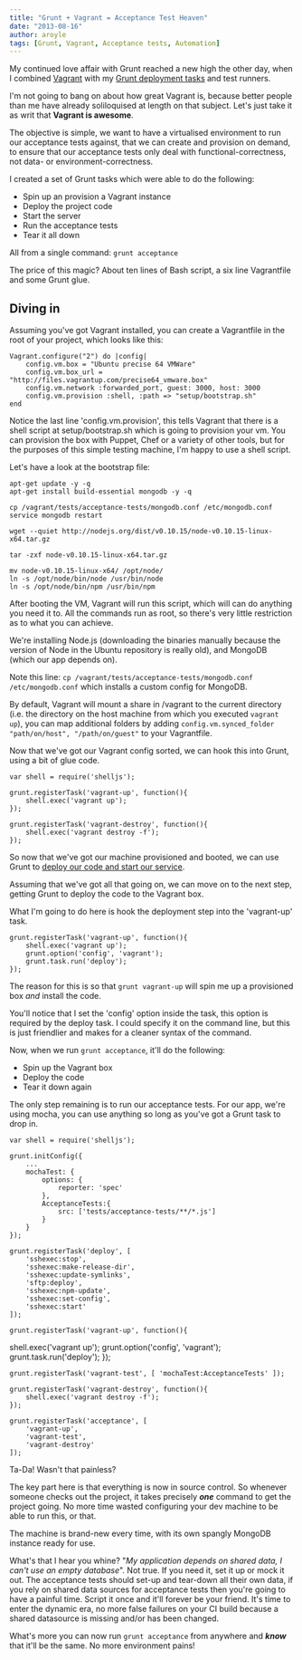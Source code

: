 ```yaml
---
title: "Grunt + Vagrant = Acceptance Test Heaven"
date: "2013-08-16"
author: aroyle
tags: [Grunt, Vagrant, Acceptance tests, Automation]
---
```


My continued love affair with Grunt reached a new high the other day, when I combined [Vagrant][2] with my [Grunt deployment tasks][1] and test runners.

I'm not going to bang on about how great Vagrant is, because better people than me have already soliloquised at length on that subject. Let's just take it as writ that **Vagrant is awesome**.

The objective is simple, we want to have a virtualised environment to run our acceptance tests against, that we can create and provision on demand, to ensure that our acceptance tests only deal with functional-correctness, not data- or environment-correctness.

I created a set of Grunt tasks which were able to do the following:

- Spin up an provision a Vagrant instance
- Deploy the project code
- Start the server
- Run the acceptance tests
- Tear it all down

All from a single command: `grunt acceptance`

The price of this magic? About ten lines of Bash script, a six line Vagrantfile and some Grunt glue.

## Diving in

Assuming you've got Vagrant installed, you can create a Vagrantfile in the root of your project, which looks like this:

    Vagrant.configure("2") do |config|
    	config.vm.box = "Ubuntu precise 64 VMWare"
    	config.vm.box_url = "http://files.vagrantup.com/precise64_vmware.box"
    	config.vm.network :forwarded_port, guest: 3000, host: 3000
    	config.vm.provision :shell, :path => "setup/bootstrap.sh"
    end

Notice the last line 'config.vm.provision', this tells Vagrant that there is a shell script at setup/bootstrap.sh which is going to provision your vm. You can provision the box with Puppet, Chef or a variety of other tools, but for the purposes of this simple testing machine, I'm happy to use a shell script.

Let's have a look at the bootstrap file:

    apt-get update -y -q
    apt-get install build-essential mongodb -y -q

    cp /vagrant/tests/acceptance-tests/mongodb.conf /etc/mongodb.conf
    service mongodb restart

    wget --quiet http://nodejs.org/dist/v0.10.15/node-v0.10.15-linux-x64.tar.gz

    tar -zxf node-v0.10.15-linux-x64.tar.gz

    mv node-v0.10.15-linux-x64/ /opt/node/
    ln -s /opt/node/bin/node /usr/bin/node
    ln -s /opt/node/bin/npm /usr/bin/npm

After booting the VM, Vagrant will run this script, which will can do anything you need it to. All the commands run as root, so there's very little restriction as to what you can achieve.

We're installing Node.js (downloading the binaries manually because the version of Node in the Ubuntu repository is really old), and MongoDB (which our app depends on).

Note this line: `cp /vagrant/tests/acceptance-tests/mongodb.conf /etc/mongodb.conf` which installs a custom config for MongoDB.

By default, Vagrant will mount a share in /vagrant to the current directory (i.e. the directory on the host machine from which you executed `vagrant up`), you can map additional folders by adding `config.vm.synced_folder "path/on/host", "/path/on/guest"` to your Vagrantfile.

Now that we've got our Vagrant config sorted, we can hook this into Grunt, using a bit of glue code.

    var shell = require('shelljs');

    grunt.registerTask('vagrant-up', function(){
    	shell.exec('vagrant up');
    });

    grunt.registerTask('vagrant-destroy', function(){
    	shell.exec('vagrant destroy -f');
    });

So now that we've got our machine provisioned and booted, we can use Grunt to [deploy our code and start our service][1].

Assuming that we've got all that going on, we can move on to the next step, getting Grunt to deploy the code to the Vagrant box.

What I'm going to do here is hook the deployment step into the 'vagrant-up' task.

    grunt.registerTask('vagrant-up', function(){
    	shell.exec('vagrant up');
    	grunt.option('config', 'vagrant');
    	grunt.task.run('deploy');
    });

The reason for this is so that `grunt vagrant-up` will spin me up a provisioned box _and_ install the code.

You'll notice that I set the 'config' option inside the task, this option is required by the deploy task. I could specify it on the command line, but this is just friendlier and makes for a cleaner syntax of the command.

Now, when we run `grunt acceptance`, it'll do the following:

- Spin up the Vagrant box
- Deploy the code
- Tear it down again

The only step remaining is to run our acceptance tests. For our app, we're using mocha, you can use anything so long as you've got a Grunt task to drop in.

    var shell = require('shelljs');

    grunt.initConfig({
    	...
    	mochaTest: {
        	options: {
            	reporter: 'spec'
        	},
        	AcceptanceTests:{
            	src: ['tests/acceptance-tests/**/*.js']
        	}
    	}
    });

    grunt.registerTask('deploy', [
    	'sshexec:stop',
    	'sshexec:make-release-dir',
    	'sshexec:update-symlinks',
    	'sftp:deploy',
    	'sshexec:npm-update',
    	'sshexec:set-config',
    	'sshexec:start'
    ]);

    grunt.registerTask('vagrant-up', function(){

shell.exec('vagrant up');
grunt.option('config', 'vagrant');
grunt.task.run('deploy');
});

    grunt.registerTask('vagrant-test', [ 'mochaTest:AcceptanceTests' ]);

    grunt.registerTask('vagrant-destroy', function(){
    	shell.exec('vagrant destroy -f');
    });

    grunt.registerTask('acceptance', [
    	'vagrant-up',
    	'vagrant-test',
    	'vagrant-destroy'
    ]);

Ta-Da! Wasn't that painless?

The key part here is that everything is now in source control. So whenever someone checks out the project, it takes precisely **_one_** command to get the project going. No more time wasted configuring your dev machine to be able to run this, or that.

The machine is brand-new every time, with its own spangly MongoDB instance ready for use.

What's that I hear you whine? "_My application depends on shared data, I can't use an empty database_". Not true. If you need it, set it up or mock it out. The acceptance tests should set-up and tear-down all their own data, if you rely on shared data sources for acceptance tests then you're going to have a painful time. Script it once and it'll forever be your friend. It's time to enter the dynamic era, no more false failures on your CI build because a shared datasource is missing and/or has been changed.

What's more you can now run `grunt acceptance` from anywhere and **_know_** that it'll be the same. No more environment pains!

[1]: /blog/2013/08/08/grunt-your-deployments-too/
[2]: http://www.vagrantup.com
